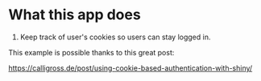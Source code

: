 # What this app does

1. Keep track of user's cookies so users can stay logged in.


This example is possible thanks to this great post: 

https://calligross.de/post/using-cookie-based-authentication-with-shiny/